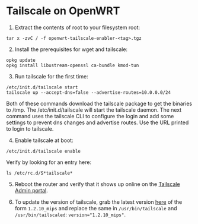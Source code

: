# Tailscale on OpenWRT

1. Extract the contents of root to your filesystem root:
```
tar x -zvC / -f openwrt-tailscale-enabler-<tag>.tgz
```

2. Install the prerequisites for wget and tailscale:
```
opkg update
opkg install libustream-openssl ca-bundle kmod-tun
```

3. Run tailscale for the first time:
```
/etc/init.d/tailscale start
tailscale up --accept-dns=false --advertise-routes=10.0.0.0/24
```

Both of these commands download the tailscale package to get the binaries to /tmp.
The /etc/init.d/tailscale will start the tailscale daemon. 
The next command uses the tailscale CLI to configure the login and add some settings to prevent dns changes and advertise routes. Use the URL printed to login to tailscale.

4. Enable tailscale at boot:
```
/etc/init.d/tailscale enable
```

Verify by looking for an entry here:
```
ls /etc/rc.d/S*tailscale*
```

5. Reboot the router and verify that it shows up online on the [Tailscale Admin portal](https://login.tailscale.com/admin/machines).

6. To update the version of tailscale, grab the latest version [here](https://pkgs.tailscale.com/stable/#static) of the form `1.2.10_mips` and replace the same in `/usr/bin/tailscale` and `/usr/bin/tailscaled`: `version="1.2.10_mips"`.

